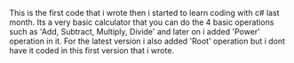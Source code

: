 This is the first code that i wrote then i started to learn coding with c# last month. Its a very basic calculator that you can do the 4 basic operations such as 'Add, Subtract, Multiply, Divide' and later on i added 'Power' operation in it. For the latest version i also added 'Root' operation but i dont have it coded in this first version that i wrote.
